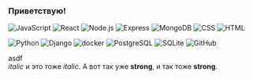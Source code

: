 ### Приветствую!

![JavaScript](https://img.shields.io/badge/-JavaScript-464646??style=flat-square&logo=javascript)
![React](https://img.shields.io/badge/-react-464646??style=flat-square&logo=react)
![Node.js](https://img.shields.io/badge/-Node.js-464646??style=flat-square&logo=Node.js)
![Express](https://img.shields.io/badge/-Express-464646??style=flat-square&logo=Express)
![MongoDB](https://img.shields.io/badge/-MongoDB-464646??style=flat-square&logo=MongoDB)
![CSS](https://img.shields.io/badge/-CSS-464646??style=flat-square&logo=css3)
![HTML](https://img.shields.io/badge/-HTML-464646??style=flat-square&logo=HTML5)

![Python](https://img.shields.io/badge/-Python-464646??style=flat-square&logo=Python)
![Django](https://img.shields.io/badge/-Django-464646??style=flat-square&logo=Django)
![docker](https://img.shields.io/badge/-docker-464646??style=flat-square&logo=docker)
![PostgreSQL](https://img.shields.io/badge/-PostgreSQL-464646??style=flat-square&logo=PostgreSQL)
![SQLite](https://img.shields.io/badge/-SQLite-464646??style=flat-square&logo=SQLite)
![GitHub](https://img.shields.io/badge/-GitHub-464646??style=flat-square&logo=GitHub)


<div style="justify-content: center">asdf</div>
<em class="a1">italic</em> и это тоже <i class="a1">italic</i>. А вот так уже <b>strong</b>, и так тоже <strong>strong</strong>.